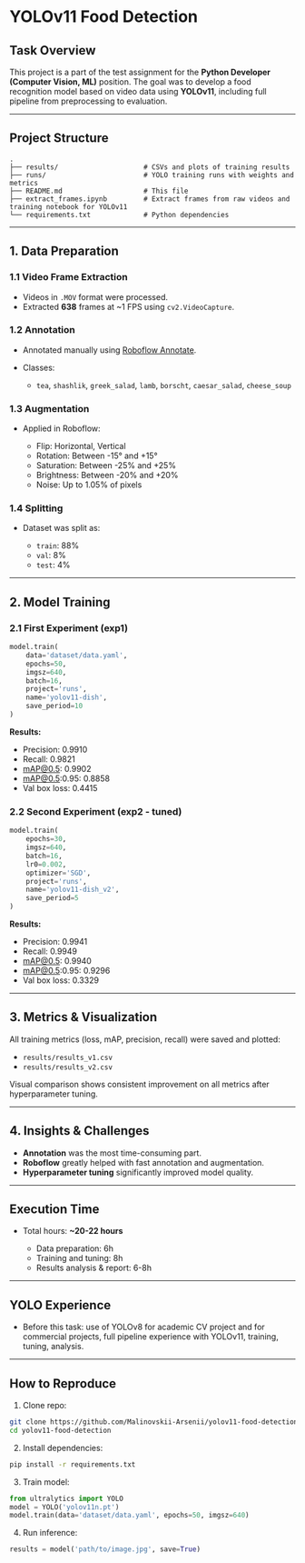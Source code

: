 # YOLOv11 Food Detection

##  Task Overview

This project is a part of the test assignment for the **Python Developer (Computer Vision, ML)** position. The goal was to develop a food recognition model based on video data using **YOLOv11**, including full pipeline from preprocessing to evaluation.

---

##  Project Structure

```
.
├── results/                     # CSVs and plots of training results
├── runs/                        # YOLO training runs with weights and metrics
├── README.md                    # This file
├── extract_frames.ipynb         # Extract frames from raw videos and training notebook for YOLOv11
└── requirements.txt             # Python dependencies
```

---

##  1. Data Preparation

### 1.1 Video Frame Extraction

* Videos in `.MOV` format were processed.
* Extracted **638** frames at \~1 FPS using `cv2.VideoCapture`.

### 1.2 Annotation

* Annotated manually using [Roboflow Annotate](https://roboflow.com).
* Classes:

  * `tea`, `shashlik`, `greek_salad`, `lamb`, `borscht`, `caesar_salad`, `cheese_soup`

### 1.3 Augmentation

* Applied in Roboflow:

  * Flip: Horizontal, Vertical
  * Rotation: Between -15° and +15°
  * Saturation: Between -25% and +25%
  * Brightness: Between -20% and +20%
  * Noise: Up to 1.05% of pixels
   
### 1.4 Splitting

* Dataset was split as:

  * `train`: 88%
  * `val`: 8%
  * `test`: 4%

---

##  2. Model Training

### 2.1 First Experiment (exp1)

```python
model.train(
    data='dataset/data.yaml',
    epochs=50,
    imgsz=640,
    batch=16,
    project='runs',
    name='yolov11-dish',
    save_period=10
)
```

**Results:**

* Precision: 0.9910
* Recall: 0.9821
* mAP@0.5: 0.9902
* mAP@0.5:0.95: 0.8858
* Val box loss: 0.4415

### 2.2 Second Experiment (exp2 - tuned)

```python
model.train(
    epochs=30,
    imgsz=640,
    batch=16,
    lr0=0.002,
    optimizer='SGD',
    project='runs',
    name='yolov11-dish_v2',
    save_period=5
)
```

**Results:**

* Precision: 0.9941
* Recall: 0.9949
* mAP@0.5: 0.9940
* mAP@0.5:0.95: 0.9296
* Val box loss: 0.3329

---

##  3. Metrics & Visualization

All training metrics (loss, mAP, precision, recall) were saved and plotted:

* `results/results_v1.csv`
* `results/results_v2.csv`

Visual comparison shows consistent improvement on all metrics after hyperparameter tuning.

---

##  4. Insights & Challenges

* **Annotation** was the most time-consuming part.
* **Roboflow** greatly helped with fast annotation and augmentation.
* **Hyperparameter tuning** significantly improved model quality.

---

##  Execution Time

* Total hours: **\~20-22 hours**

  * Data preparation: 6h
  * Training and tuning: 8h
  * Results analysis & report: 6-8h

---

##  YOLO Experience

* Before this task: use of YOLOv8 for academic CV project and for commercial projects, full pipeline experience with YOLOv11, training, tuning, analysis.

---

##  How to Reproduce

1. Clone repo:

```bash
git clone https://github.com/Malinovskii-Arsenii/yolov11-food-detection
cd yolov11-food-detection
```

2. Install dependencies:

```bash
pip install -r requirements.txt
```

3. Train model:

```python
from ultralytics import YOLO
model = YOLO('yolov11n.pt')
model.train(data='dataset/data.yaml', epochs=50, imgsz=640)
```

4. Run inference:

```python
results = model('path/to/image.jpg', save=True)
```
